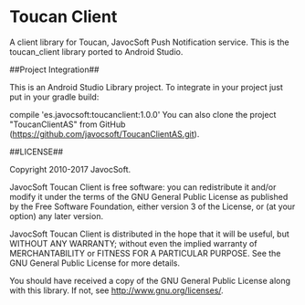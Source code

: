 # Toucan Client
A client library for Toucan, JavocSoft Push Notification service. This is the toucan_client library ported to Android Studio.

##Project Integration##

This is an Android Studio Library project. To integrate in your project just put in your gradle build:

compile 'es.javocsoft:toucanclient:1.0.0'
You can also clone the project "ToucanClientAS" from GitHub (https://github.com/javocsoft/ToucanClientAS.git).

##LICENSE##

Copyright 2010-2017 JavocSoft.

JavocSoft Toucan Client is free software: you can redistribute it and/or modify it under the terms of the GNU General Public License as published by the Free Software Foundation, either version 3 of the License, or (at your option) any later version.

JavocSoft Toucan Client is distributed in the hope that it will be useful, but WITHOUT ANY WARRANTY; without even the implied warranty of MERCHANTABILITY or FITNESS FOR A PARTICULAR PURPOSE. See the GNU General Public License for more details.

You should have received a copy of the GNU General Public License along with this library. If not, see http://www.gnu.org/licenses/.
